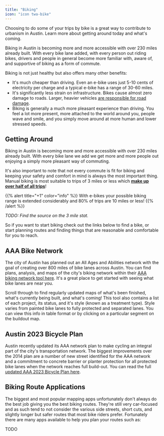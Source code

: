 ```yaml
---
title: "Biking"
icon: "icon twa-bike"
---
```

Choosing to do some of your trips by bike is a great way to contribute to urbanism in Austin. Learn more about getting around today and what's coming.
<!--more-->

Biking in Austin is becoming more and more accessible with over 230 miles already built. With every bike lane added, with every person out riding bikes, drivers and people in general become more familiar with, aware of, and supportive of biking as a form of commute.

Biking is not just healthy but also offers many other benefits:
- It's much cheaper than driving. Even an e-bike uses just 5-10 cents of electricity per charge and a typical e-bike has a range of 30-60 miles.
- It's significantly less strain on infrastructure. Bikes cause almost zero damage to roads. Larger, heavier vehicles [are responsible for road damage](https://en.m.wikipedia.org/wiki/Fourth_power_law).
- Biking is generally a much more pleasant experience than driving. You feel a lot more present, more attached to the world around you, people wave and smile, and you simply move around at more human and lower stressed speeds.

## Getting Around

Biking in Austin is becoming more and more accessible with over 230 miles already built. With every bike lane we add we get more and more people out enjoying a simply more pleasant way of commuting.

It's also important to note that not every commute is fit for biking and keeping your safety and comfort in mind is always the most important thing. Manual biking is most suitable to trips of 3 miles or less which **[make up over half of all trips](https://www.energy.gov/eere/vehicles/articles/fotw-1230-march-21-2022-more-half-all-daily-trips-were-less-three-miles-2021)**!

{{% alert title="+1" color="info" %}}
With e-bikes your possible biking range is extended considerably and 80% of trips are 10 miles or less!
{{% /alert %}}

_TODO: Find the source on the 3 mile stat._

So if you want to start biking check out the links below to find a bike, or start planning routes and finding things that are reasonable and comfortable for you to reach.

## AAA Bike Network

The city of Austin has planned out an All Ages and Abilities network with the goal of creating over 800 miles of bike lanes across Austin. You can find plans, analysis, and maps of the city's biking network within their [AAA biking network tool here](https://austin.maps.arcgis.com/apps/MapJournal/index.html?appid=dba125033d42453491b36ea5fb935eea). It's a great place to get started with seeing what bike lanes are near you.

Scroll through to find regularly updated maps of what's been finished, what's currently being built, and what's coming! This tool also contains a list of each project, its status, and it's style (known as a treatment type). Style varies from painted bike lanes to fully protected and separated lanes. You can view this info in table format or by clicking on a particular segment on the buildout map.

## Austin 2023 Bicycle Plan

Austin recently updated its AAA network plan to make cycling an integral part of the city's transportation network. The biggest improvements over the 2014 plan are a number of new street identified for the AAA network and  a commitment to concrete barrier or planter protection for all protected bike lanes when the network reaches full build-out. You can read the full [updated AAA 2023 Bicycle Plan here](https://acrobat.adobe.com/link/track?uri=urn%3Aaaid%3Ascds%3AUS%3Aab8e2bdd-f183-3e4d-bbc1-187138049fba).

## Biking Route Applications

The biggest and most popular mapping apps unfortunately don't always do the best job giving you the best biking routes. They're still very car-focused and as such tend to not consider the various side streets, short cuts, and slightly longer but safer routes that most bike riders prefer. Fortunately there are many apps available to help you plan your routes such as:

TODO
